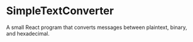 # SimpleTextConverter
A small React program that converts messages between plaintext, binary, and hexadecimal.
